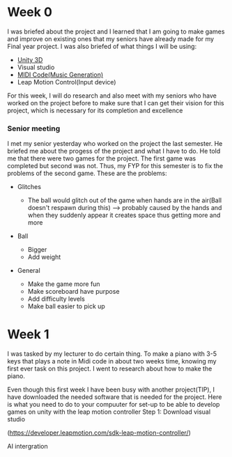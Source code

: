 # Week 0
I was briefed about the project and I learned that I am going to make games and improve on existing ones that my seniors have already made for my Final year project.
 I was also briefed of what things I will be using:
 * [Unity 3D](https://unity3d.com/get-unity/download/archive)
 * Visual studio
 * [MIDI Code(Music Generation)](https://developer.leapmotion.com/sdk-leap-motion-controller/)
 * Leap Motion Control(Input device)

For this week, I will do research and also meet with my seniors who have worked on the project before to make sure that I can get their vision for this project, which is necessary for its completion and excellence

### Senior meeting
I met my senior yesterday who worked on the project the last semester. He briefed me about the progess of the project and what I have to do. He told me that there were two games for the project. The first game was completed but second was not. Thus, my FYP for this semester is to fix the problems of the second game.
These are the problems:
* Glitches
	* The ball would glitch out of the game when hands are in the air(Ball doesn't respawn during this) --> probably caused by the hands and when they suddenly appear it creates space thus getting more and more

* Ball       
	* Bigger
	* Add weight

* General
	* Make the game more fun
	* Make scoreboard have purpose
	* Add difficulty levels
	* Make ball easier to pick up


# Week 1
I was tasked by my lecturer to do certain thing. To make a piano with 3-5 keys that plays a note in Midi code in about two weeks time, knowing my first ever task on this project. I went to research about how to make the piano.

Even though this first week I have been busy with another project(TIP), I have downloaded the needed software that is needed for the project.
Here is what you need to do to your compuuter for set-up to be able to develop games on unity with the leap motion controller
Step 1: Download visual studio 


(https://developer.leapmotion.com/sdk-leap-motion-controller/)

AI intergration
<!--stackedit_data:
eyJoaXN0b3J5IjpbMTQxMzAxOTc2OCwtMTI4MzA4OTc1NSwtMT
IyMDE2NDc4OSw0NzIzMzEzNTUsOTQwNjM5MzI5LDEzMjY1MDE3
NTQsLTE2NjkzMjM0MDcsLTQ0ODI1NDA0NywtOTc5MjIyNTc3LC
04ODM2NDAxLC0xNDcxNzAwMjU1LC02NTg2NDk1NTIsLTIwMDU2
NzUzODEsLTE5NDg1NjgyNDgsNDYzOTc0NCw1NzQ5MzE1NDIsNT
cxODE1Mzc3XX0=
-->